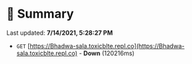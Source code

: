 # 📖 Summary
Last updated: **7/14/2021, 5:28:27 PM**

- `GET` [https://Bhadwa-sala.toxicblte.repl.co](https://Bhadwa-sala.toxicblte.repl.co) - **Down** (120216ms)
